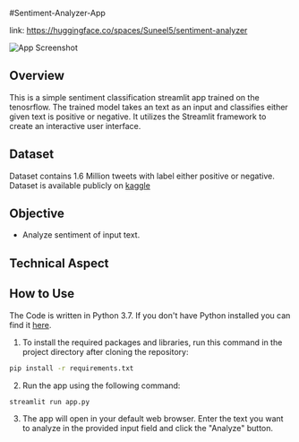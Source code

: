 #Sentiment-Analyzer-App

link: https://huggingface.co/spaces/Suneel5/sentiment-analyzer

![App Screenshot](screenshot.png)

## Overview

This is a simple sentiment classification streamlit app trained on the tenosrflow. The trained model  takes an text as an input and classifies either given text is positive or negative. It utilizes the Streamlit framework to create an interactive user interface.

## Dataset
Dataset contains 1.6 Million tweets with label either positive or negative. Dataset is available publicly on [kaggle](https://www.kaggle.com/datasets/kazanova/sentiment140)

## Objective
- Analyze sentiment of input text.

## Technical Aspect

## How to Use
The Code is written in Python 3.7. If you don't have Python installed you can find it [here](https://www.python.org/downloads/).
1. To install the required packages and libraries, run this command in the project directory after cloning the repository:
  ```bash
pip install -r requirements.txt
  ```
2. Run the app using the following command:
 ```bash
streamlit run app.py
   ```
3. The app will open in your default web browser. Enter the text you want to analyze in the provided input field and click the "Analyze" button.


